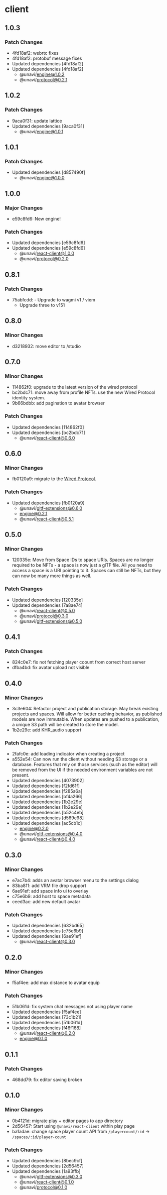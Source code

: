 # client

## 1.0.3

### Patch Changes

- 4fd18af2: webrtc fixes
- 4fd18af2: protobuf message fixes
- Updated dependencies [4fd18af2]
- Updated dependencies [4fd18af2]
  - @unavi/engine@1.0.2
  - @unavi/protocol@0.2.1

## 1.0.2

### Patch Changes

- 9aca0f31: update lattice
- Updated dependencies [9aca0f31]
  - @unavi/engine@1.0.1

## 1.0.1

### Patch Changes

- Updated dependencies [d857490f]
  - @unavi/engine@1.0.0

## 1.0.0

### Major Changes

- e59c8fd6: New engine!

### Patch Changes

- Updated dependencies [e59c8fd6]
- Updated dependencies [e59c8fd6]
  - @unavi/react-client@1.0.0
  - @unavi/protocol@0.2.0

## 0.8.1

### Patch Changes

- 75abfcdd: - Upgrade to wagmi v1 / viem
  - Upgrade three to v151

## 0.8.0

### Minor Changes

- d3218932: move editor to /studio

## 0.7.0

### Minor Changes

- 114862f0: upgrade to the latest version of the wired protocol
- bc2bdc71: move away from profile NFTs. use the new Wired Protocol identity system.
- 9b66bdbb: add pagination to avatar browser

### Patch Changes

- Updated dependencies [114862f0]
- Updated dependencies [bc2bdc71]
  - @unavi/react-client@0.6.0

## 0.6.0

### Minor Changes

- fb0120a9: migrate to the [Wired Protocol](https://github.com/wired-protocol/spec).

### Patch Changes

- Updated dependencies [fb0120a9]
  - @unavi/gltf-extensions@0.6.0
  - engine@0.2.1
  - @unavi/react-client@0.5.1

## 0.5.0

### Minor Changes

- 120335e: Move from Space IDs to space URIs. Spaces are no longer required to be NFTs - a space is now just a glTF file. All you need to access a space is a URI pointing to it. Spaces can still be NFTs, but they can now be many more things as well.

### Patch Changes

- Updated dependencies [120335e]
- Updated dependencies [7a8ae74]
  - @unavi/react-client@0.5.0
  - @unavi/protocol@0.3.0
  - @unavi/gltf-extensions@0.5.0

## 0.4.1

### Patch Changes

- 824c0e7: fix not fetching player coount from correct host server
- dfba4bd: fix avatar upload not visible

## 0.4.0

### Minor Changes

- 3c3e604: Refactor project and publication storage. May break existing projects and spaces. Will allow for better caching behavior, as published models are now immutable. When updates are pushed to a publication, a unique S3 path will be created to store the model.
- 1b2e29e: add KHR_audio support

### Patch Changes

- 2fafc0e: add loading indicator when creating a project
- a552e54: Can now run the client without needing S3 storage or a database. Features that rely on those services (such as the editor) will be removed from the UI if the needed environment variables are not present.
- Updated dependencies [4073902]
- Updated dependencies [f2fd61f]
- Updated dependencies [f285a6a]
- Updated dependencies [bf4a266]
- Updated dependencies [1b2e29e]
- Updated dependencies [1b2e29e]
- Updated dependencies [b52c4eb]
- Updated dependencies [d569e98]
- Updated dependencies [ac5cb1c]
  - engine@0.2.0
  - @unavi/gltf-extensions@0.4.0
  - @unavi/react-client@0.4.0

## 0.3.0

### Minor Changes

- e7ac7b4: adds an avatar browser menu to the settings dialog
- 83ba811: add VRM file drop support
- 6ae91ef: add space info ui to overlay
- c75e6b9: add host to space metadata
- ceed3ac: add new default avatar

### Patch Changes

- Updated dependencies [632bd65]
- Updated dependencies [c75e6b9]
- Updated dependencies [6ae91ef]
  - @unavi/react-client@0.3.0

## 0.2.0

### Minor Changes

- f5af4ee: add max distance to avatar equip

### Patch Changes

- 51b061d: fix system chat messages not using player name
- Updated dependencies [f5af4ee]
- Updated dependencies [73c1b21]
- Updated dependencies [51b061d]
- Updated dependencies [f46f168]
  - @unavi/react-client@0.2.0
  - engine@0.1.0

## 0.1.1

### Patch Changes

- 468dd79: fix editor saving broken

## 0.1.0

### Minor Changes

- 0b4121d: migrate play + editor pages to app directory
- 2d56457: Start using `@unavi/react-client` within play page
- ba1adae: change space player count API from `/playercount/:id` -> `/spaces/:id/player-count`

### Patch Changes

- Updated dependencies [8bec9cf]
- Updated dependencies [2d56457]
- Updated dependencies [1a93ffb]
  - @unavi/gltf-extensions@0.3.0
  - @unavi/react-client@0.1.0
  - @unavi/protocol@0.1.0
